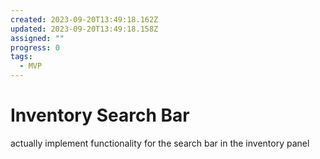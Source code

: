 ```yaml
---
created: 2023-09-20T13:49:18.162Z
updated: 2023-09-20T13:49:18.158Z
assigned: ""
progress: 0
tags:
  - MVP
---
```


# Inventory Search Bar

actually implement functionality for the search bar in the inventory panel
